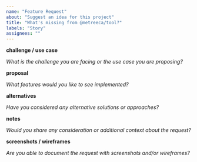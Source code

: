 ```yaml
---
name: "Feature Request"
about: "Suggest an idea for this project"
title: "What's missing from @metreeca/tool?"
labels: "Story"
assignees: ""
---
```



**challenge / use case**

*What is the challenge you are facing or the use case you are proposing?*

**proposal**

*What features would you like to see implemented?*

**alternatives**

*Have you considered any alternative solutions or approaches?*

**notes**

*Would you share any consideration or additional context about the request?*

**screenshots / wireframes**

*Are you able to document the request with screenshots and/or wireframes?*
